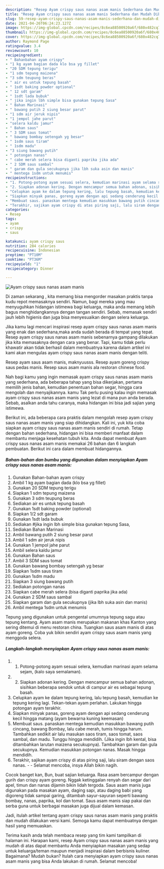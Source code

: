 ```yaml
---
description: "Resep Ayam crispy saus nanas asam manis Sederhana dan Mudah Dibuat"
title: "Resep Ayam crispy saus nanas asam manis Sederhana dan Mudah Dibuat"
slug: 59-resep-ayam-crispy-saus-nanas-asam-manis-sederhana-dan-mudah-dibuat
date: 2021-04-26T06:24:23.127Z
image: https://img-global.cpcdn.com/recipes/8c6ea88500920a6f/680x482cq70/ayam-crispy-saus-nanas-asam-manis-foto-resep-utama.jpg
thumbnail: https://img-global.cpcdn.com/recipes/8c6ea88500920a6f/680x482cq70/ayam-crispy-saus-nanas-asam-manis-foto-resep-utama.jpg
cover: https://img-global.cpcdn.com/recipes/8c6ea88500920a6f/680x482cq70/ayam-crispy-saus-nanas-asam-manis-foto-resep-utama.jpg
author: Raymond Page
ratingvalue: 3.4
reviewcount: 10
recipeingredient:
- " Bahanbahan ayam crispy"
- "1 kg ayam bagian dada klo bsa yg fillet"
- "20 SDM tepung terigu"
- "1 sdm tepung maizena"
- "3 sdm teupung beras"
- " air es untuk tepung basah"
- " 1sdt baking powder optional"
- " 12 sdt garam"
- " 1sdt lada bubuk"
- " jika ingin lbh simple bisa gunakan tepung Sasa"
- " Bahan Marinasi"
- " bawang putih 2 siung besar parut"
- "1 sdm air jeruk nipis"
- "1 jempol jahe parut"
- "selera kaldu jamur"
- " Bahan saus"
- " 3 SDM saus tomat"
- " bawang bombay setengah yg besar"
- " 1sdm saus tiram"
- " 1sdm madu"
- "3 siung bawang putih"
- " potongan nanas"
- " cabe merah selera bisa diganti paprika jika ada"
- " 2 SDM saus sambal"
- " garam dan gula secukupnya jika lbh suka asin dan manis"
- " mentega 1sdm untuk menumis"
recipeinstructions:
- "1. Potong-potong ayam sesuai selera, kemudian marinasi ayam selama sejam, (kalo saya semalaman)."
- "2. Siapkan adonan kering. Dengan mencampur semua bahan adonan, sisihkan beberapa sendok untuk di campur air es sebagai tepung basah."
- "Celupkan ayam ke dalam tepung kering, lalu tepung basah, kemudian ke tepung kering lagi. Tekan-tekan ayam perlahan. Lakukan hingga potongan ayam terakhir."
- "Siapkan minyak panas, goreng ayam dengan api sedang cenderung kecil hingga matang (ayam bewarna kuning keemasan)"
- "Membuat saus. panaskan mentega kemudian masukkan bawang putih cincang, bawang Bombay, lalu cabe merah, tumis hingga harum. Tambahkan sedikit air lalu masukan saos tiram, saos tomat, saos sambal, dan madu. Tunggu hingga mendidih. (Jika ingin lbh kental, bisa ditambahkan larutan maizena secukupnya). Tambahkan garam dan gula secukupnya. Kemudian masukkan potongan nanas. Masak hingga mendidih."
- "Terakhir, sajikan ayam crispy di atas piring saji, lalu siram dengan saos nanas.  Selamat mencoba, insya Allah bikin nagih."
categories:
- Resep
tags:
- ayam
- crispy
- saus

katakunci: ayam crispy saus 
nutrition: 284 calories
recipecuisine: Indonesian
preptime: "PT10M"
cooktime: "PT36M"
recipeyield: "1"
recipecategory: Dinner

---
```



![Ayam crispy saus nanas asam manis](https://img-global.cpcdn.com/recipes/8c6ea88500920a6f/680x482cq70/ayam-crispy-saus-nanas-asam-manis-foto-resep-utama.jpg)

Di zaman  sekarang , kita memang bisa mengorder masakan praktis tanpa kudu repot memasaknya sendiri. Namun, bagi mereka yang mau menyuguhkan hidangan istimewa bagi keluarga, maka anda memang lebih bagus menghidangkannya dengan tangan sendiri. Sebab, memasak sendiri jauh lebih higienis dan juga bisa menyesuaikan dengan selera keluarga.

Jika kamu lagi mencari inspirasi resep ayam crispy saus nanas asam manis yang enak dan sederhana,maka anda sudah berada di tempat yang tepat. Resep ayam crispy saus nanas asam manis  sebenarnya gampang dilakukan jika kita memasaknya dengan cara yang benar. Tapi, kamu tidak perlu khawatir akan tidak berhasil dalam membuatnya 
karena dalam artikel ini kami akan mengulas ayam crispy saus nanas asam manis dengan teliti.  

Resep ayam saus asam manis, maknyuusss. Resep ayam goreng crispy saus pedas manis. Resep saus asam manis ala restoran chinese food.

Nah bagi kamu yang ingin memasak ayam crispy saus nanas asam manis yang sederhana, ada beberapa tahap yang bisa dikerjakan, pertama memilih jenis bahan, kemudian penentuan bahan segar, hingga cara mengolah dan menyajikannya. kamu Tak perlu pusing kalau ingin memasak ayam crispy saus nanas asam manis yang lezat di mana pun anda berada. Sebab, asalkan anda  tahu caranya, maka hidangan ini bisa jadi sajian yang istimewa.

Berikut ini, ada beberapa cara praktis  dalam mengolah resep ayam crispy saus nanas asam manis yang siap dihidangkan. Kali ini, yuk kita coba siapkan ayam crispy saus nanas asam manis sendiri di rumah. Tetap dengan bahan sederhana, hidangan ini bisa memberi manfaat dalam membantu menjaga kesehatan tubuh kita. Anda dapat membuat Ayam crispy saus nanas asam manis memakai 26 bahan dan 6 langkah pembuatan. Berikut ini cara dalam membuat hidangannya.

<!--inarticleads1-->

##### Bahan-bahan dan bumbu yang digunakan dalam menyiapkan Ayam crispy saus nanas asam manis:

1. Gunakan  Bahan-bahan ayam crispy
1. Ambil 1 ‌kg ayam bagian dada (klo bsa yg fillet)
1. Gunakan 20 SDM ‌tepung terigu
1. Siapkan 1 sdm ‌tepung maizena
1. Gunakan 3 sdm ‌teupung beras
1. Sediakan  ‌air es untuk tepung basah
1. Gunakan  ‌1sdt baking powder (optional)
1. Siapkan  ‌1/2 sdt garam
1. Gunakan  ‌1sdt lada bubuk
1. Sediakan  #jika ingin lbh simple bisa gunakan tepung Sasa,
1. Sediakan  Bahan Marinasi
1. Ambil  ‌bawang putih 2 siung besar parut
1. Ambil 1 sdm ‌air jeruk nipis
1. Gunakan 1 jempol ‌jahe parut
1. Ambil selera ‌kaldu jamur
1. Gunakan  Bahan saus
1. Ambil  ‌3 SDM saus tomat
1. Gunakan  ‌bawang bombay setengah yg besar
1. Siapkan  ‌1sdm saus tiram
1. Gunakan  ‌1sdm madu
1. Siapkan 3 siung ‌bawang putih
1. Sediakan  ‌potongan nanas
1. Siapkan  ‌cabe merah selera (bisa diganti paprika jika ada)
1. Gunakan  ‌2 SDM saus sambal
1. Siapkan  ‌garam dan gula secukupnya (jika lbh suka asin dan manis)
1. Ambil  ‌mentega 1sdm untuk menumis


Tepung yang digunakan untuk pengental umumnya tepung sagu atau tepung kentang. Ayam asam manis merupakan makanan khas Kanton yang sering ditemui di menu restoran china. Tuangkan saus asam manis di atas ayam goreng. Coba yuk bikin sendiri ayam crispy saus asam manis yang menggoda selera. 

<!--inarticleads2-->

##### Langkah-langkah menyiapkan Ayam crispy saus nanas asam manis:

1. 1. Potong-potong ayam sesuai selera, kemudian marinasi ayam selama sejam, (kalo saya semalaman).
1. 2. Siapkan adonan kering. Dengan mencampur semua bahan adonan, sisihkan beberapa sendok untuk di campur air es sebagai tepung basah.
1. Celupkan ayam ke dalam tepung kering, lalu tepung basah, kemudian ke tepung kering lagi. Tekan-tekan ayam perlahan. Lakukan hingga potongan ayam terakhir.
1. Siapkan minyak panas, goreng ayam dengan api sedang cenderung kecil hingga matang (ayam bewarna kuning keemasan)
1. Membuat saus. panaskan mentega kemudian masukkan bawang putih cincang, bawang Bombay, lalu cabe merah, tumis hingga harum. Tambahkan sedikit air lalu masukan saos tiram, saos tomat, saos sambal, dan madu. Tunggu hingga mendidih. (Jika ingin lbh kental, bisa ditambahkan larutan maizena secukupnya). Tambahkan garam dan gula secukupnya. Kemudian masukkan potongan nanas. Masak hingga mendidih.
1. Terakhir, sajikan ayam crispy di atas piring saji, lalu siram dengan saos nanas. -  - Selamat mencoba, insya Allah bikin nagih.


Cocok banget kan, Bun, buat sajian keluarga. Rasa asam bercampur dengan gurih dan crispy ayam goreng. Nggak ketinggalan renyah dan segar dari apel, timun dan nanas dijamin bikin lidah tergoda. Saus asam manis juga digunakan pada masakan ayam, daging sapi, atau daging babi yang digoreng tidak sampai garing, ditambah sayur-sayuran seperti bawang bombay, nanas, paprika, kol dan tomat. Saus asam manis siap pakai dan serba guna untuk berbagai masakan juga dijual dalam kemasan. 

Jadi, itulah artikel tentang  ayam crispy saus nanas asam manis  yang praktis dan mudah dilakukan versi kami. Semoga kamu dapat membuatnya dengan hasil yang memuaskan. 

Terima kasih anda telah membaca resep yang tim kami tampilkan di halaman ini. Harapan kami, resep  Ayam crispy saus nanas asam manis yang mudah di atas dapat membantu Anda menyiapkan masakan yang sedap untuk keluarga/teman maupun menjadi inspirasi dalam berbisnis kuliner. Bagaimana? Mudah bukan? Itulah cara menyiapkan ayam crispy saus nanas asam manis yang bisa Anda lakukan di rumah. Selamat mencoba!


